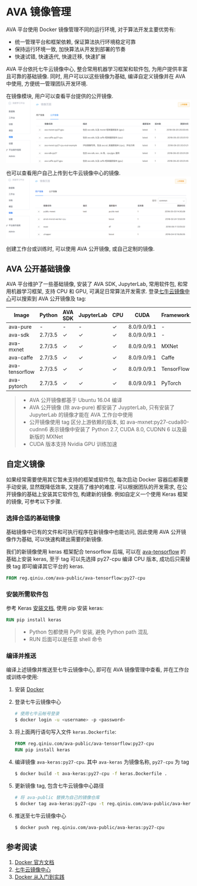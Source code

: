 # AVA 镜像管理

AVA 平台使用 Docker 镜像管理不同的运行环境, 对于算法开发主要优势有:
- 统一管理平台和框架依赖, 保证算法执行环境稳定可靠
- 保持运行环境一致, 加快算法从开发到部署的节奏
- 快速试错, 快速迭代, 快速迁移, 快速扩展

AVA 平台依托七牛云镜像中心, 整合常用机器学习框架和软件包, 为用户提供丰富且可靠的基础镜像. 同时, 用户可以以这些镜像为基础, 编译自定义镜像并在 AVA 中使用, 方便统一管理团队开发环境. 

在镜像模块, 用户可以查看平台提供的公开镜像.
![](../images/ch-06/6.5/public-images.png)

也可以查看用户自己上传到七牛云镜像中心的镜像.
![](../images/ch-06/6.5/private-images.png)

创建工作台或训练时, 可以使用 AVA 公开镜像, 或自己定制的镜像.

## AVA 公开基础镜像

AVA 平台维护了一些基础镜像, 安装了 AVA SDK, JupyterLab, 常用软件包, 和常用机器学习框架, 支持 CPU 和 GPU, 可满足日常算法开发需求. 登录[七牛云镜像中心](https://hub.qiniu.com/portal/namespaces)可以搜索到 AVA 公开镜像及 tag:

| Image          | Python  | AVA SDK | JupyterLab | CPU | CUDA        | Framework  |
| -------------- | ------- | ------- | ---------- | --- | ----------- | ---------- |
| ava-pure       | -       | -       | -          | ✓   | 8.0/9.0/9.1 | -          |
| ava-sdk        | 2.7/3.5 | ✓       | ✓          | ✓   | 8.0/9.0/9.1 | -          |
| ava-mxnet      | 2.7/3.5 | ✓       | ✓          | ✓   | 8.0/9.0/9.1 | MXNet      |
| ava-caffe      | 2.7/3.5 | ✓       | ✓          | ✓   | 8.0/9.0/9.1 | Caffe      |
| ava-tensorflow | 2.7/3.5 | ✓       | ✓          | ✓   | 8.0/9.0/9.1 | TensorFlow |
| ava-pytorch    | 2.7/3.5 | ✓       | ✓          | ✓   | 8.0/9.0/9.1 | PyTorch    |

> * AVA 公开镜像都基于 Ubuntu 16.04 编译
> * AVA 公开镜像 (除 ava-pure) 都安装了 JuypterLab, 只有安装了 JupyterLab 的镜像才能在 AVA 工作台中使用
> * 公开镜像使用 tag 区分上游依赖的版本, 如 ava-mxnet:py27-cuda80-cudnn6 表示镜像中安装了 Python 2.7, CUDA 8.0, CUDNN 6 以及最新版的 MXNet
> * CUDA 版本支持 Nvidia GPU 训练加速

## 自定义镜像

如果经常需要使用其它暂未支持的框架或软件包, 每次启动 Docker 容器后都需要手动安装, 显然既降低效率, 又提高了维护的难度. 可以根据团队的开发需求, 在公开镜像的基础上安装其它软件包, 构建新的镜像. 例如自定义一个使用 Keras 框架的镜像, 可参考以下步骤.

### 选择合适的基础镜像

基础镜像中已有的文件和可执行程序在新镜像中也能访问, 因此使用 AVA 公开镜像作为基础, 可以快速构建出需要的新镜像. 

我们的新镜像使用 keras 框架配合 tensorflow 后端, 可以在 [ava-tensorflow](https://hub.qiniu.com/portal/home/repos/ava-public/ava-tensorflow#repopage=images) 的基础上安装 keras, 至于 tag 可以先选择 py27-cpu 编译 CPU 版本, 成功后只需替换 tag 即可编译其它平台的 keras.

```dockerfile
FROM reg.qiniu.com/ava-public/ava-tensorflow:py27-cpu
```

### 安装所需软件包

参考 Keras [安装文档](https://keras.io/#installation), 使用 pip 安装 keras:
```dockerfile
RUN pip install keras
```

> * Python 包都使用 PyPI 安装, 避免 Python path 混乱
> * RUN 后面可以是任意 shell 命令

### 编译并推送

编译上述镜像并推送至七牛云镜像中心, 即可在 AVA 镜像管理中查看, 并在工作台或训练中使用:

1. 安装 [Docker](https://docs.docker.com/install/)

1. 登录七牛云镜像中心
    ```sh
    # 使用七牛云帐号登录 
    $ docker login -u <username> -p <password>
    ```

1. 将上面两行语句写入文件 `keras.Dockerfile`:
    ```dockerfile
    FROM reg.qiniu.com/ava-public/ava-tensorflow:py27-cpu
    RUN pip install keras
    ```

1. 编译镜像 `ava-keras:py27-cpu`. 其中 `ava-keras` 为镜像名称, `py27-cpu` 为 tag
    ```sh
    $ docker build -t ava-keras:py27-cpu -f keras.Dockerfile .
    ```

1. 更新镜像 tag, 包含七牛云镜像中心路径
    ```sh
    # 将 ava-public 替换为自己的镜像仓库
    $ docker tag ava-keras:py27-cpu -t reg.qiniu.com/ava-public/ava-keras:py27-cpu
    ```

1. 推送至七牛云镜像中心
    ```sh
    $ docker push reg.qiniu.com/ava-public/ava-keras:py27-cpu
    ```

## 参考阅读
1. [Docker 官方文档](https://docs.docker.com/)
2. [七牛云镜像中心](https://kirk-enterprise.github.io/hub-docs/#/)
3. [Docker 从入门到实践](https://yeasy.gitbooks.io/docker_practice/content/)
